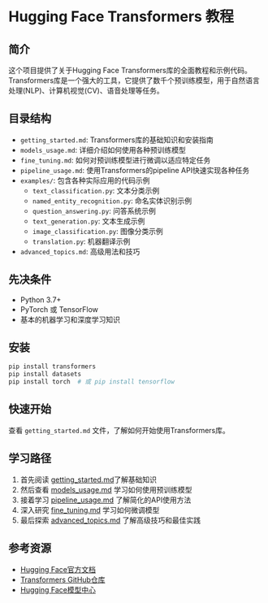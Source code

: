 # Hugging Face Transformers 教程

## 简介

这个项目提供了关于Hugging Face Transformers库的全面教程和示例代码。Transformers库是一个强大的工具，它提供了数千个预训练模型，用于自然语言处理(NLP)、计算机视觉(CV)、语音处理等任务。

## 目录结构

- `getting_started.md`: Transformers库的基础知识和安装指南
- `models_usage.md`: 详细介绍如何使用各种预训练模型
- `fine_tuning.md`: 如何对预训练模型进行微调以适应特定任务
- `pipeline_usage.md`: 使用Transformers的pipeline API快速实现各种任务
- `examples/`: 包含各种实际应用的代码示例
  - `text_classification.py`: 文本分类示例
  - `named_entity_recognition.py`: 命名实体识别示例
  - `question_answering.py`: 问答系统示例
  - `text_generation.py`: 文本生成示例
  - `image_classification.py`: 图像分类示例
  - `translation.py`: 机器翻译示例
- `advanced_topics.md`: 高级用法和技巧

## 先决条件

- Python 3.7+
- PyTorch 或 TensorFlow
- 基本的机器学习和深度学习知识

## 安装

```bash
pip install transformers
pip install datasets
pip install torch  # 或 pip install tensorflow
```

## 快速开始

查看 `getting_started.md` 文件，了解如何开始使用Transformers库。

## 学习路径

1. 首先阅读 [getting_started.md](getting_started.md)了解基础知识
2. 然后查看 [models_usage.md](models_usage.md) 学习如何使用预训练模型
3. 接着学习 [pipeline_usage.md](pipeline_usage.md) 了解简化的API使用方法
4. 深入研究 [fine_tuning.md](fine_tuning.md) 学习如何微调模型
5. 最后探索 [advanced_topics.md](advanced_topics.md) 了解高级技巧和最佳实践

## 参考资源

- [Hugging Face官方文档](https://huggingface.co/docs)
- [Transformers GitHub仓库](https://github.com/huggingface/transformers)
- [Hugging Face模型中心](https://huggingface.co/models)
